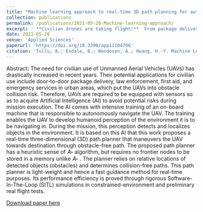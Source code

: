 ```yaml
---
title: "Machine learning approach to real-time 3D path planning for autonomous navigation of unmanned aerial vehicle"
collection: publications
permalink: /publications/2021-05-20-Machine-learning-approach/
excerpt: ' **Civilian drones are taking flight!**  From package delivery to first responders, UAVs are poised to revolutionize urban life. But navigating the concrete jungle safely requires AI-powered obstacle avoidance. This research proposes a real-time 3D path planner that helps drones navigate like humanoids, detecting and skirting obstacles in their path.'
date: 2021-05-20
venue: 'Applied Sciences'
paperurl: 'https://doi.org/10.3390/app11104706'
citation: 'Tullu, A.; Endale, B.; Wondosen, A.; Hwang, H.-Y. Machine Learning Approach to Real-Time 3D Path Planning for Autonomous Navigation of Unmanned Aerial Vehicle. Appl. Sci. 2021, 11, 4706. https://doi.org/10.3390/app11104706'
---
```

Abstract:
The need for civilian use of Unmanned Aerial Vehicles (UAVs) has drastically increased in recent years. Their potential applications for civilian use include door-to-door package delivery, law enforcement, first aid, and emergency services in urban areas, which put the UAVs into obstacle collision risk. Therefore, UAVs are required to be equipped with sensors so as to acquire Artificial Intelligence (AI) to avoid potential risks during mission execution. The AI comes with intensive training of an on-board machine that is responsible to autonomously navigate the UAV. The training enables the UAV to develop humanoid perception of the environment it is to be navigating in. During the mission, this perception detects and localizes objects in the environment. It is based on this AI that this work proposes a real-time three-dimensional (3D) path planner that maneuvers the UAV towards destination through obstacle-free path. The proposed path planner has a heuristic sense of 𝐴⋆
 algorithm, but requires no frontier nodes to be stored in a memory unlike 𝐴⋆
. The planner relies on relative locations of detected objects (obstacles) and determines collision-free paths. This path planner is light-weight and hence a fast guidance method for real-time purposes. Its performance efficiency is proved through rigorous Software-In-The-Loop (SITL) simulations in constrained-environment and preliminary real flight tests.

[Download paper here](http://wondesenb.github.io/about/papers/applsci-11-04706-v3.pdf)
